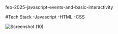 feb-2025-javascript-events-and-basic-interactivity



#Tech Stack
-Javascript
-HTML
-CSS

![Screenshot (10)](https://github.com/user-attachments/assets/9979998c-da12-46dd-8854-198ffbde1980)
